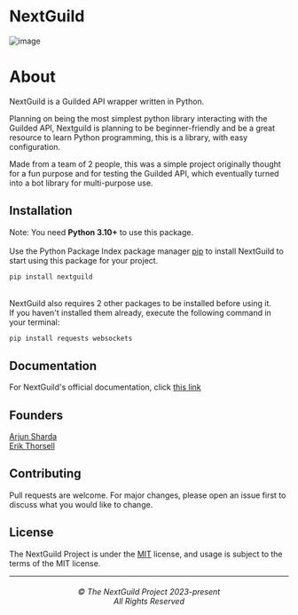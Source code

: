 # NextGuild
![image](https://user-images.githubusercontent.com/108808053/235311374-bdcdcdac-3c04-4b86-b336-1d2a02f5e914.png)




# About

NextGuild is a Guilded API wrapper written in Python.

Planning on being the most simplest python library interacting with the Guilded API, Nextguild is planning to be beginner-friendly and be a great resource to learn Python programming, this is a library, with easy configuration.

Made from a team of 2 people, this was a simple project originally thought for a fun purpose and for testing the Guilded API, which eventually turned into a bot library for multi-purpose use.

## Installation

Note: You need **Python 3.10+** to use this package.<br><br>
Use the Python Package Index package manager [pip](https://pip.pypa.io/en/stable/) to install NextGuild to start using this package for your project.
```bash
pip install nextguild
```

<br>NextGuild also requires 2 other packages to be installed before using it. <br>
If you haven't installed them already, execute the following command in your terminal:
```bash
pip install requests websockets
```

## Documentation

For NextGuild's official documentation, click [this link](https://github.com/ArjunSharda/nextguild/tree/main/docs)

## Founders

[Arjun Sharda](https://github.com/ArjunSharda)<br>
[Erik Thorsell](https://github.com/erik-thorsell)

## Contributing

Pull requests are welcome. For major changes, please open an issue first
to discuss what you would like to change.

## License

The NextGuild Project is under the [MIT](https://choosealicense.com/licenses/mit/) license, and usage is subject to the terms of the MIT license.


<hr>
<h6 align="center">© The NextGuild Project 2023-present
<br>
All Rights Reserved</h6>


